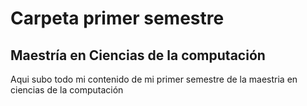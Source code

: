 # Carpeta primer semestre 
## Maestría en Ciencias de la computación

Aqui subo todo mi contenido de mi primer semestre de la maestria en ciencias de la computación
